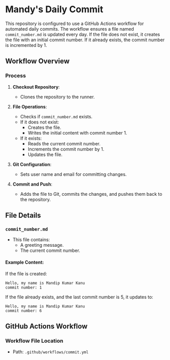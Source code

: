 # Mandy's Daily Commit

This repository is configured to use a GitHub Actions workflow for automated daily commits. The workflow ensures a file named `commit_number.md` is updated every day. If the file does not exist, it creates the file with an initial commit number. If it already exists, the commit number is incremented by 1.

## Workflow Overview

### Process

1. **Checkout Repository**:

   - Clones the repository to the runner.

2. **File Operations**:

   - Checks if `commit_number.md` exists.
   - If it does not exist:
     - Creates the file.
     - Writes the initial content with commit number 1.
   - If it exists:
     - Reads the current commit number.
     - Increments the commit number by 1.
     - Updates the file.

3. **Git Configuration**:

   - Sets user name and email for committing changes.

4. **Commit and Push**:
   - Adds the file to Git, commits the changes, and pushes them back to the repository.

## File Details

### `commit_number.md`

- This file contains:
  - A greeting message.
  - The current commit number.

#### Example Content:

If the file is created:

```
Hello, my name is Mandip Kumar Kanu
commit number: 1
```

If the file already exists, and the last commit number is 5, it updates to:

```
Hello, my name is Mandip Kumar Kanu
commit number: 6
```

## GitHub Actions Workflow

### Workflow File Location

- Path: `.github/workflows/commit.yml`